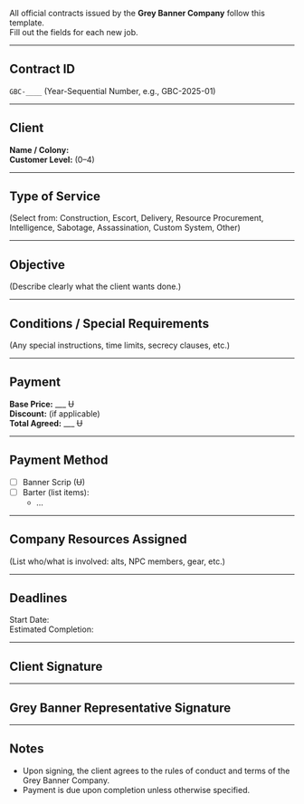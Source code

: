 All official contracts issued by the **Grey Banner Company** follow this template.  
Fill out the fields for each new job.

---

## Contract ID
`GBC-____` (Year-Sequential Number, e.g., GBC-2025-01)

---

## Client
**Name / Colony:**  
**Customer Level:** (0–4)

---

## Type of Service
(Select from: Construction, Escort, Delivery, Resource Procurement, Intelligence, Sabotage, Assassination, Custom System, Other)

---

## Objective
(Describe clearly what the client wants done.)

---

## Conditions / Special Requirements
(Any special instructions, time limits, secrecy clauses, etc.)

---

## Payment
**Base Price:** ___ Ʉ  
**Discount:** (if applicable)  
**Total Agreed:** ___ Ʉ  

---

## Payment Method
- [ ] Banner Scrip (Ʉ)
- [ ] Barter (list items):
  - …

---

## Company Resources Assigned
(List who/what is involved: alts, NPC members, gear, etc.)

---

## Deadlines
Start Date:  
Estimated Completion:  

---

## Client Signature

---

## Grey Banner Representative Signature

---

## Notes
- Upon signing, the client agrees to the rules of conduct and terms of the Grey Banner Company.
- Payment is due upon completion unless otherwise specified.
